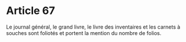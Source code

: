 # Article 67

Le journal général, le grand livre, le livre des inventaires et les carnets à souches sont foliotés et portent la mention du nombre de folios.
